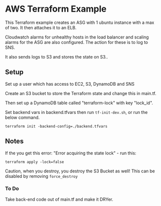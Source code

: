 # AWS Terraform Example 

This Terraform example creates an ASG with 1 ubuntu instance with a max of two. It then attaches it to an ELB. 

Cloudwatch alarms for unhealthy hosts in the load balancer and scaling alarms for the ASG are also configured. The action for these is to log to SNS. 

It also sends logs to S3 and stores the state on S3..

## Setup

Set up a user which has access to EC2, S3, DynamoDB and SNS

Create an S3 bucket to store the Terraform state and change this in main.tf. 

Then set up a DynamoDB table called "terraform-lock" with key "lock_id".

Set backend vars in backend.tfvars then run `tf-init-dev.sh`, or run the below command.
```
terraform init -backend-config=./backend.tfvars
```

## Notes


If the you get this error: "Error acquiring the state lock" - run this:

```
terraform apply -lock=false
```

Caution, when you destroy, you destroy the S3 Bucket as well! This can be disabled by removing `force_destroy`


### To Do
Take back-end code out of main.tf and make it DRYer.




